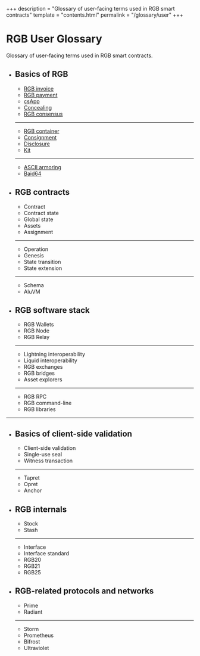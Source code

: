 +++
description = "Glossary of user-facing terms used in RGB smart contracts"
template = "contents.html"
permalink = "/glossary/user"
+++

# RGB User Glossary

Glossary of user-facing terms used in RGB smart contracts.

- ## Basics of RGB

  - [RGB invoice](rgb-invoice)
  - [RGB payment](rgb-payment)
  - [csApp](cs-app)
  - [Concealing](concealing)
  - [RGB consensus](rgb-consensus)

  ---

  - [RGB container](rgb-container)
  - [Consignment](consignment)
  - [Disclosure](disclosure)
  - [Kit](kit)

  ---

  - [ASCII armoring](ascii-armoring)
  - [Baid64](baid64)

- ## RGB contracts
  
  - Contract
  - Contract state
  - Global state
  - Assets
  - Assignment

  ---

  - Operation
  - Genesis
  - State transition
  - State extension

  ---

  - Schema
  - AluVM


- ## RGB software stack

  - RGB Wallets
  - RGB Node
  - RGB Relay

  ---

  - Lightning interoperability
  - Liquid interoperability
  - RGB exchanges
  - RGB bridges
  - Asset explorers

  ---

  - RGB RPC
  - RGB command-line
  - RGB libraries

---

- ## Basics of client-side validation

  - Client-side validation
  - Single-use seal
  - Witness transaction

  ---

  - Tapret
  - Opret
  - Anchor

- ## RGB internals

  - Stock
  - Stash

  ---

  - Interface
  - Interface standard
  - RGB20
  - RGB21
  - RGB25

- ## RGB-related protocols and networks

  - Prime
  - Radiant

  ---
  
  - Storm
  - Prometheus
  - Bifrost
  - Ultraviolet
